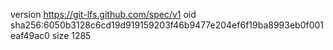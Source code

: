 version https://git-lfs.github.com/spec/v1
oid sha256:6050b3128c6cd19d919159203f46b9477e204ef6f19ba8993eb0f001eaf49ac0
size 1285
